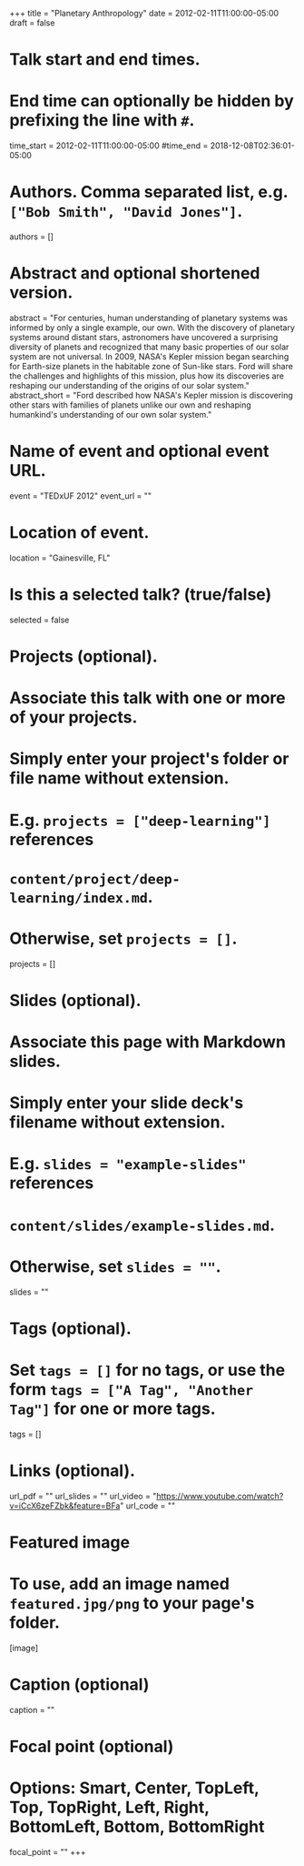 +++
title = "Planetary Anthropology"
date = 2012-02-11T11:00:00-05:00 
draft = false

# Talk start and end times.
#   End time can optionally be hidden by prefixing the line with `#`.
time_start = 2012-02-11T11:00:00-05:00 
#time_end = 2018-12-08T02:36:01-05:00

# Authors. Comma separated list, e.g. `["Bob Smith", "David Jones"]`.
authors = []

# Abstract and optional shortened version.
abstract = "For centuries, human understanding of planetary systems was informed by only a single example, our own. With the discovery of planetary systems around distant stars, astronomers have uncovered a surprising diversity of planets and recognized that many basic properties of our solar system are not universal. In 2009, NASA's Kepler mission began searching for Earth-size planets in the habitable zone of Sun-like stars. Ford will share the challenges and highlights of this mission, plus how its discoveries are reshaping our understanding of the origins of our solar system."
abstract_short = "Ford described how NASA's Kepler mission is discovering other stars with families of planets unlike our own and reshaping humankind's understanding of our own solar system."

# Name of event and optional event URL.
event = "TEDxUF 2012"
event_url = ""

# Location of event.
location = "Gainesville, FL"

# Is this a selected talk? (true/false)
selected = false

# Projects (optional).
#   Associate this talk with one or more of your projects.
#   Simply enter your project's folder or file name without extension.
#   E.g. `projects = ["deep-learning"]` references 
#   `content/project/deep-learning/index.md`.
#   Otherwise, set `projects = []`.
projects = []

# Slides (optional).
#   Associate this page with Markdown slides.
#   Simply enter your slide deck's filename without extension.
#   E.g. `slides = "example-slides"` references 
#   `content/slides/example-slides.md`.
#   Otherwise, set `slides = ""`.
slides = ""

# Tags (optional).
#   Set `tags = []` for no tags, or use the form `tags = ["A Tag", "Another Tag"]` for one or more tags.
tags = []

# Links (optional).
url_pdf = ""
url_slides = ""
url_video = "https://www.youtube.com/watch?v=iCcX6zeFZbk&feature=BFa"
url_code = ""

# Featured image
# To use, add an image named `featured.jpg/png` to your page's folder. 
[image]
  # Caption (optional)
  caption = ""

  # Focal point (optional)
  # Options: Smart, Center, TopLeft, Top, TopRight, Left, Right, BottomLeft, Bottom, BottomRight
  focal_point = ""
+++
